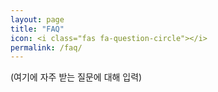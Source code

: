 ```yaml
---
layout: page
title: "FAQ"
icon: <i class="fas fa-question-circle"></i>
permalink: /faq/
---
```

(여기에 자주 받는 질문에 대해 입력)
